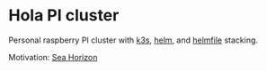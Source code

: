 # Hola PI cluster
Personal raspberry PI cluster with [k3s](https://github.com/rancher/k3s), [helm](https://github.com/helm/helm), and [helmfile](https://github.com/roboll/helmfile) stacking.

Motivation: [Sea Horizon](https://www.youtube.com/watch?v=tVhJk1pPh5U&t=2s)